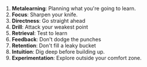 1. **Metalearning**: Planning what you're going to learn.
2. **Focus**: Sharpen your knife.
3. **Directness**: Go straight ahead
4. **Drill**: Attack your weakest point
5. **Retrieval**: Test to learn
6. **Feedback**: Don't dodge the punches
7. **Retention**: Don't fill a leaky bucket
8. **Intuition**: Dig deep before building up.
9. **Experimentation**: Explore outside your comfort zone.